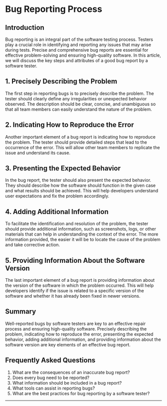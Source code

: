 # Bug Reporting Process

## Introduction

Bug reporting is an integral part of the software testing process. Testers play a crucial role in identifying and reporting any issues that may arise during tests. Precise and comprehensive bug reports are essential for effective problem-solving and ensuring high-quality software. In this article, we will discuss the key steps and attributes of a good bug report by a software tester.

## 1. Precisely Describing the Problem

The first step in reporting bugs is to precisely describe the problem. The tester should clearly define any irregularities or unexpected behavior observed. The description should be clear, concise, and unambiguous so that all team members can easily understand the nature of the problem.

## 2. Indicating How to Reproduce the Error

Another important element of a bug report is indicating how to reproduce the problem. The tester should provide detailed steps that lead to the occurrence of the error. This will allow other team members to replicate the issue and understand its cause.

## 3. Presenting the Expected Behavior

In the bug report, the tester should also present the expected behavior. They should describe how the software should function in the given case and what results should be achieved. This will help developers understand user expectations and fix the problem accordingly.

## 4. Adding Additional Information

To facilitate the identification and resolution of the problem, the tester should provide additional information, such as screenshots, logs, or other materials that can help in understanding the context of the error. The more information provided, the easier it will be to locate the cause of the problem and take corrective action.

## 5. Providing Information About the Software Version

The last important element of a bug report is providing information about the version of the software in which the problem occurred. This will help developers identify if the issue is related to a specific version of the software and whether it has already been fixed in newer versions.

## Summary

Well-reported bugs by software testers are key to an effective repair process and ensuring high-quality software. Precisely describing the problem, indicating how to reproduce the error, presenting the expected behavior, adding additional information, and providing information about the software version are key elements of an effective bug report.

## Frequently Asked Questions

1. What are the consequences of an inaccurate bug report?
2. Does every bug need to be reported?
3. What information should be included in a bug report?
4. What tools can assist in reporting bugs?
5. What are the best practices for bug reporting by a software tester?

---

